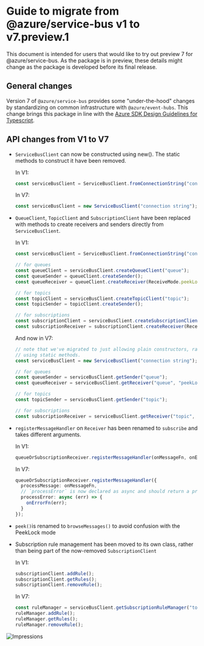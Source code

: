 # Guide to migrate from @azure/service-bus v1 to v7.preview.1

This document is intended for users that would like to try out preview 7
for @azure/service-bus. As the package is in preview, these details might
change as the package is developed before its final release.

## General changes

Version 7 of `@azure/service-bus` provides some "under-the-hood" changes
by standardizing on common infrastructure with `@azure/event-hubs`. This change
brings this package in line with the [Azure SDK Design Guidelines for Typescript](https://azure.github.io/azure-sdk/typescript_introduction.html#design-principles).

## API changes from V1 to V7

- `ServiceBusClient` can now be constructed using new(). The static methods to
  construct it have been removed.

  In V1:

  ```typescript
  const serviceBusClient = ServiceBusClient.fromConnectionString("connection string");
  ```

  In V7:

  ```typescript
  const serviceBusClient = new ServiceBusClient("connection string");
  ```

- `QueueClient`, `TopicClient` and `SubscriptionClient` have been replaced with methods to
  create receivers and senders directly from `ServiceBusClient`.

  In V1:

  ```typescript
  const serviceBusClient = ServiceBusClient.fromConnectionString("connection string");

  // for queues
  const queueClient = serviceBusClient.createQueueClient("queue");
  const queueSender = queueClient.createSender();
  const queueReceiver = queueClient.createReceiver(ReceiveMode.peekLock);

  // for topics
  const topicClient = serviceBusClient.createTopicClient("topic");
  const topicSender = topicClient.createSender();

  // for subscriptions
  const subscriptionClient = serviceBusClient.createSubscriptionClient("topic", "subscription");
  const subscriptionReceiver = subscriptionClient.createReceiver(ReceiveMode.peekLock);
  ```

  And now in V7:

  ```typescript
  // note that we've migrated to just allowing plain constructors, rather than
  // using static methods.
  const serviceBusClient = new ServiceBusClient("connection string");

  // for queues
  const queueSender = serviceBusClient.getSender("queue");
  const queueReceiver = serviceBusClient.getReceiver("queue", "peekLock");

  // for topics
  const topicSender = serviceBusClient.getSender("topic");

  // for subscriptions
  const subscriptionReceiver = serviceBusClient.getReceiver("topic", "subscription", "peekLock");
  ```

* `registerMessageHandler` on `Receiver` has been renamed to `subscribe` and takes different arguments.

  In V1:

  ```typescript
  queueOrSubscriptionReceiver.registerMessageHandler(onMessageFn, onErrorFn);
  ```

  In V7:

  ```typescript
  queueOrSubscriptionReceiver.registerMessageHandler({
    processMessage: onMessageFn,
    // `processError` is now declared as async and should return a promise.
    processError: async (err) => {
      onErrorFn(err);
    }
  });
  ```

* `peek()`is renamed to `browseMessages()` to avoid confusion with the PeekLock mode

* Subscription rule management has been moved to its own class, rather than being part of the now-removed `SubscriptionClient`

  In V1:

  ```typescript
  subscriptionClient.addRule();
  subscriptionClient.getRules();
  subscriptionClient.removeRule();
  ```

  In V7:

  ```typescript
  const ruleManager = serviceBusClient.getSubscriptionRuleManager("topic", "subscription");
  ruleManager.addRule();
  ruleManager.getRules();
  ruleManager.removeRule();
  ```

![Impressions](https://azure-sdk-impressions.azurewebsites.net/api/impressions/azure-sdk-for-js%2Fsdk%2Fservicebus%2Fservice-bus%2FREADME.png)
